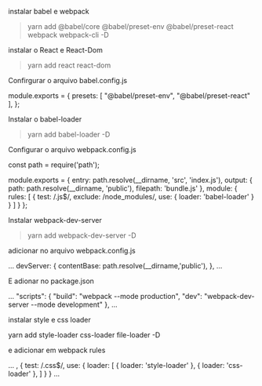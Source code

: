 instalar babel e webpack
> yarn add @babel/core @babel/preset-env @babel/preset-react webpack webpack-cli -D

instalar o React e React-Dom
> yarn add react react-dom 

Confirgurar o arquivo babel.config.js

module.exports = {
   presets: [
      "@babel/preset-env",
      "@babel/preset-react"
   ],
};


Instalar o babel-loader
> yarn add babel-loader -D 


Configurar o arquivo webpack.config.js


const path = require('path');

module.exports = {
   entry: path.resolve(__dirname, 'src', 'index.js'),
   output: {
      path: path.resolve(__dirname, 'public'),
      filepath: 'bundle.js'
   },
   module: {
      rules: [
         {
            test: /\.js$/,
            exclude: /node_modules/,
            use: {
               loader: 'babel-loader'
            }
         }
      ]
   }
};

Instalar webpack-dev-server

> yarn add webpack-dev-server -D

adicionar  no arquivo webpack.config.js

...
 devServer: {
      contentBase: path.resolve(__dirname,'public'),
   },
...

E adionar no package.json

...
"scripts": {
    "build": "webpack --mode production",
    "dev": "webpack-dev-server --mode development"
  },
...

instalar style e css loader

yarn add style-loader css-loader file-loader -D

e adicionar em webpack rules

...
,
         {
            test: /\.css$/,
            use: {
               loader: [
                  { loader: 'style-loader' },
                  { loader: 'css-loader' },
               ]
            }
         }
...


